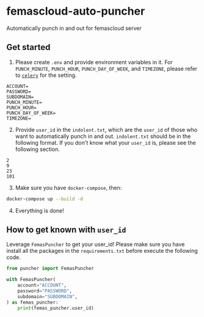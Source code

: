 # femascloud-auto-puncher
Automatically punch in and out for femascloud server

## Get started
1. Please create `.env` and provide environment variables in it. For `PUNCH_MINUTE`, `PUNCH_HOUR`, `PUNCH_DAY_OF_WEEK`, and `TIMEZONE`, please refer to [`celery`](https://docs.celeryq.dev/en/stable/userguide/periodic-tasks.html) for the setting.
```
ACCOUNT=
PASSWORD=
SUBDOMAIN=
PUNCH_MINUTE=
PUNCH_HOUR=
PUNCH_DAY_OF_WEEK=
TIMEZONE=
```
2. Provide `user_id` in the `indolent.txt`, which are the `user_id` of those who want to automatically punch in and out. `indolent.txt` should be in the following format. If you don't know what your `user_id` is, please see the following section.
```
2
9
23
101
```
3. Make sure you have `docker-compose`, then:
```bash
docker-compose up --build -d
```
4. Everything is done!

## How to get known with `user_id`
Leverage `FemasPuncher` to get your user_id! Please make sure you have install all the packages in the `requirements.txt` before execute the following code.
```python
from puncher import FemasPuncher

with FemasPuncher(
    account="ACCOUNT",
    password="PASSWORD",
    subdomain="SUBDOMAIN",
) as femas_puncher:
    print(femas_puncher.user_id)
```
